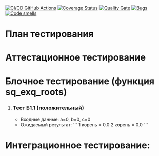 [![CI/CD GitHub Actions](https://github.com/seekerk/ctest/actions/workflows/test-action.yml/badge.svg)](https://github.com/seekerk/ctest/actions/workflows/test-action.yml)
[![Coverage Status](https://coveralls.io/repos/seekerk/ctest/badge.svg?branch=main)](https://coveralls.io/github/seekerk/ctest?branch=main)
[![Quality Gate](https://sonarcloud.io/api/project_badges/measure?project=seekerk_ctest&metric=alert_status)](https://sonarcloud.io/dashboard?id=seekerk_ctest)
[![Bugs](https://sonarcloud.io/api/project_badges/measure?project=seekerk_ctest&metric=bugs)](https://sonarcloud.io/summary/new_code?id=seekerk_ctest)
[![Code smells](https://sonarcloud.io/api/project_badges/measure?project=seekerk_ctest&metric=code_smells)](https://sonarcloud.io/dashboard?id=seekerk_ctest)

# План тестирования

# Аттестационное тестирование

# Блочное тестирование (функция sq_exq_roots)

<ol>
  <li>
    <h3>Тест Б1.1 (положительный)</h3>
    <ul>
      <li>Входные данные: a=0, b=0, c=0</li>
      <li>Ожидаемый результат:
        ```
        1 корень = 0.0
        2 корень = 0.0
        ```
      </li>
    </ul>
  </li>
</ol>

# Интеграционное тестирование:
